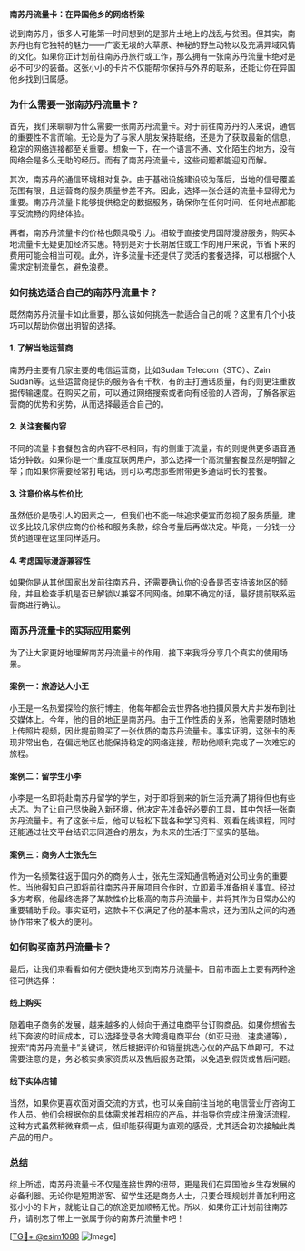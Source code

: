 **南苏丹流量卡：在异国他乡的网络桥梁**

说到南苏丹，很多人可能第一时间想到的是那片土地上的战乱与贫困。但其实，南苏丹也有它独特的魅力——广袤无垠的大草原、神秘的野生动物以及充满异域风情的文化。如果你正计划前往南苏丹旅行或工作，那么拥有一张南苏丹流量卡绝对是必不可少的装备。这张小小的卡片不仅能帮你保持与外界的联系，还能让你在异国他乡找到归属感。

### **为什么需要一张南苏丹流量卡？**

首先，我们来聊聊为什么需要一张南苏丹流量卡。对于前往南苏丹的人来说，通信的重要性不言而喻。无论是为了与家人朋友保持联络，还是为了获取最新的信息，稳定的网络连接都至关重要。想象一下，在一个语言不通、文化陌生的地方，没有网络会是多么无助的经历。而有了南苏丹流量卡，这些问题都能迎刃而解。

其次，南苏丹的通信环境相对复杂。由于基础设施建设较为落后，当地的信号覆盖范围有限，且运营商的服务质量参差不齐。因此，选择一张合适的流量卡显得尤为重要。南苏丹流量卡能够提供稳定的数据服务，确保你在任何时间、任何地点都能享受流畅的网络体验。

再者，南苏丹流量卡的价格也颇具吸引力。相较于直接使用国际漫游服务，购买本地流量卡无疑更加经济实惠。特别是对于长期居住或工作的用户来说，节省下来的费用可能会相当可观。此外，许多流量卡还提供了灵活的套餐选择，可以根据个人需求定制流量包，避免浪费。

### **如何挑选适合自己的南苏丹流量卡？**

既然南苏丹流量卡如此重要，那么该如何挑选一款适合自己的呢？这里有几个小技巧可以帮助你做出明智的选择。

#### **1. 了解当地运营商**
南苏丹主要有几家主要的电信运营商，比如Sudan Telecom（STC）、Zain Sudan等。这些运营商提供的服务各有千秋，有的主打通话质量，有的则更注重数据传输速度。在购买之前，可以通过网络搜索或者向有经验的人咨询，了解各家运营商的优势和劣势，从而选择最适合自己的。

#### **2. 关注套餐内容**
不同的流量卡套餐包含的内容不尽相同，有的侧重于流量，有的则提供更多语音通话分钟数。如果你是一个重度互联网用户，那么选择一个高流量套餐显然是明智之举；而如果你需要经常打电话，则可以考虑那些附带更多通话时长的套餐。

#### **3. 注意价格与性价比**
虽然低价是吸引人的因素之一，但我们也不能一味追求便宜而忽视了服务质量。建议多比较几家供应商的价格和服务条款，综合考量后再做决定。毕竟，一分钱一分货的道理在这里同样适用。

#### **4. 考虑国际漫游兼容性**
如果你是从其他国家出发前往南苏丹，还需要确认你的设备是否支持该地区的频段，并且检查手机是否已解锁以兼容不同网络。如果不确定的话，最好提前联系运营商进行确认。

### **南苏丹流量卡的实际应用案例**

为了让大家更好地理解南苏丹流量卡的作用，接下来我将分享几个真实的使用场景。

#### **案例一：旅游达人小王**
小王是一名热爱探险的旅行博主，他每年都会去世界各地拍摄风景大片并发布到社交媒体上。今年，他的目的地正是南苏丹。由于工作性质的关系，他需要随时随地上传照片视频，因此提前购买了一张优质的南苏丹流量卡。事实证明，这张卡的表现非常出色，在偏远地区也能保持稳定的网络连接，帮助他顺利完成了一次难忘的旅程。

#### **案例二：留学生小李**
小李是一名即将赴南苏丹留学的学生，对于即将到来的新生活充满了期待但也有些忐忑。为了让自己尽快融入新环境，他决定先准备好必要的工具，其中包括一张南苏丹流量卡。有了这张卡后，他可以轻松下载各种学习资料、观看在线课程，同时还能通过社交平台结识志同道合的朋友，为未来的生活打下坚实的基础。

#### **案例三：商务人士张先生**
作为一名频繁往返于国内外的商务人士，张先生深知通信畅通对公司业务的重要性。当他得知自己即将前往南苏丹开展项目合作时，立即着手准备相关事宜。经过多方考察，他最终选择了某款性价比极高的南苏丹流量卡，并将其作为日常办公的重要辅助手段。事实证明，这款卡不仅满足了他的基本需求，还为团队之间的沟通协作带来了极大的便利。

### **如何购买南苏丹流量卡？**

最后，让我们来看看如何方便快捷地买到南苏丹流量卡。目前市面上主要有两种途径可供选择：

#### **线上购买**
随着电子商务的发展，越来越多的人倾向于通过电商平台订购商品。如果你想省去线下奔波的时间成本，可以选择登录各大跨境电商平台（如亚马逊、速卖通等），搜索“南苏丹流量卡”关键词，然后根据评价和销量挑选心仪的产品下单即可。不过需要注意的是，务必核实卖家资质以及售后服务政策，以免遇到假货或售后问题。

#### **线下实体店铺**
当然，如果你更喜欢面对面交流的方式，也可以亲自前往当地的电信营业厅咨询工作人员。他们会根据你的具体需求推荐相应的产品，并指导你完成注册激活流程。这种方式虽然稍微麻烦一点，但却能获得更为直观的感受，尤其适合初次接触此类产品的用户。

### **总结**
综上所述，南苏丹流量卡不仅是连接世界的纽带，更是我们在异国他乡生存发展的必备利器。无论你是短期游客、留学生还是商务人士，只要合理规划并善加利用这张小小的卡片，就能让自己的旅途更加顺畅无忧。所以，如果你正计划前往南苏丹，请别忘了带上一张属于你的南苏丹流量卡吧！

[[TG💪+ @esim1088](https://t.me/s/esim1088) ![Image](https://i.postimg.cc/4NQfJmqS/Snipaste-2025-05-13-00-14-12.png)]